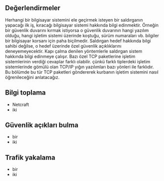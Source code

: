## Değerlendirmeler

Herhangi bir bilgisayar sistemini ele geçirmek isteyen bir saldırganın yapacağı ilk iş, kıracağı bilgisayar sistemi hakkında bilgi edinmektir. Örneğin bir güvenlik duvarını kırmak istiyorsa o güvenlik duvarının hangi yazılım olduğu, hangi işletim sistemi üzerinde koştuğu, sürüm numaraları vb. bilgiler bir bilgisayar korsanı için paha biçilmedir. Saldırgan hedef hakkında bilgi sahibi değilse, o hedef üzerinde özel güvenlik açıklıklarını deneyemeyecektir. Kapı çalma denilen yöntemlerle saldırgan sistem hakkında bilgi edinmeye çalışır. Bazı özel TCP paketlerine işletim sistemlerinin verdiği cevaplar farklı olabilir. çünkü farklı tiplerdeki işletim sistemlerinde gömülü olan TCP/IP yığın yazılımları bazı yönleri ile farklıdır. Bu bölümde bu tür TCP paketleri göndererek kurbanın işletim sistemini nasıl öğrenileceğini anlatacağız.

## Bilgi toplama

* Netcraft
* iki

## Güvenlik açıkları bulma

* bir
* iki

## Trafik yakalama

* bir
* iki
